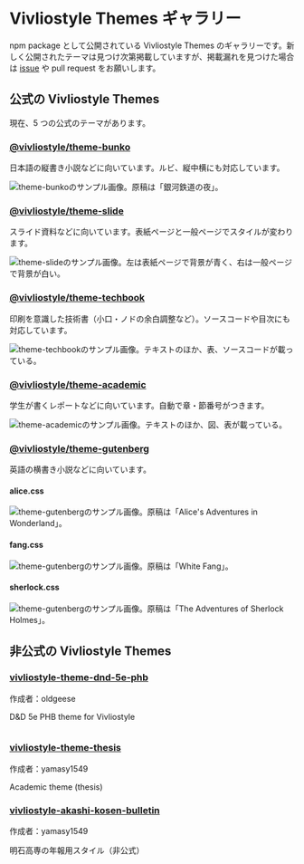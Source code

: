 # Vivliostyle Themes ギャラリー

npm package として公開されている Vivliostyle Themes のギャラリーです。新しく公開されたテーマは見つけ次第掲載していますが、掲載漏れを見つけた場合は [issue](https://github.com/vivliostyle/themes/issues) や pull request をお願いします。

## 公式の Vivliostyle Themes

現在、5 つの公式のテーマがあります。

### [@vivliostyle/theme-bunko](https://www.npmjs.com/package/@vivliostyle/theme-bunko)

日本語の縦書き小説などに向いています。ルビ、縦中横にも対応しています。

![theme-bunkoのサンプル画像。原稿は「銀河鉄道の夜」。](../assets/captures/theme-bunko.webp)

### [@vivliostyle/theme-slide](https://www.npmjs.com/package/@vivliostyle/theme-slide)

スライド資料などに向いています。表紙ページと一般ページでスタイルが変わります。

![theme-slideのサンプル画像。左は表紙ページで背景が青く、右は一般ページで背景が白い。](../assets/captures/theme-slide.webp)

### [@vivliostyle/theme-techbook](https://www.npmjs.com/package/@vivliostyle/theme-techbook)

印刷を意識した技術書（小口・ノドの余白調整など）。ソースコードや目次にも対応しています。

![theme-techbookのサンプル画像。テキストのほか、表、ソースコードが載っている。](../assets/captures/theme-techbook.webp)

### [@vivliostyle/theme-academic](https://www.npmjs.com/package/@vivliostyle/theme-academic)

学生が書くレポートなどに向いています。自動で章・節番号がつきます。

![theme-academicのサンプル画像。テキストのほか、図、表が載っている。](../assets/captures/theme-academic.webp)

### [@vivliostyle/theme-gutenberg](https://www.npmjs.com/package/@vivliostyle/theme-gutenberg)

英語の横書き小説などに向いています。

#### alice.css

![theme-gutenbergのサンプル画像。原稿は「Alice's Adventures in Wonderland」。](../assets/captures/theme-gutenberg-alice.webp)

#### fang.css

![theme-gutenbergのサンプル画像。原稿は「White Fang」。](../assets/captures/theme-gutenberg-fang.webp)

#### sherlock.css

![theme-gutenbergのサンプル画像。原稿は「The Adventures of Sherlock Holmes」。](../assets/captures/theme-gutenberg-sherlock.webp)

## 非公式の Vivliostyle Themes

### [vivliostyle-theme-dnd-5e-phb](https://www.npmjs.com/package/vivliostyle-theme-dnd-5e-phb)

作成者：oldgeese

D&D 5e PHB theme for Vivliostyle

<img src="https://raw.githubusercontent.com/oldgeese/vivliostyle-theme-dnd5e-phb/HEAD/example/sample.png" alt="" style="max-width:500px">

### [vivliostyle-theme-thesis](https://www.npmjs.com/package/vivliostyle-theme-thesis)

作成者：yamasy1549

Academic theme (thesis)

### [vivliostyle-akashi-kosen-bulletin](https://www.npmjs.com/package/vivliostyle-akashi-kosen-bulletin)

作成者：yamasy1549

明石高専の年報用スタイル（非公式）
